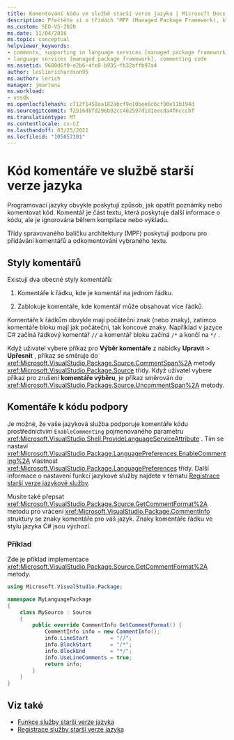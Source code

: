 ```yaml
---
title: Komentování kódu ve službě starší verze jazyka | Microsoft Docs
description: Přečtěte si o třídách "MPF (Managed Package Framework), které poskytují podporu pro komentování kódu ve službě starší verze jazyka v aplikaci Visual Studio.
ms.custom: SEO-VS-2020
ms.date: 11/04/2016
ms.topic: conceptual
helpviewer_keywords:
- comments, supporting in language services [managed package framework]
- language services [managed package framework], commenting code
ms.assetid: 9600d6f0-e2b6-4fe0-b935-fb32affb97a4
author: leslierichardson95
ms.author: lerich
manager: jmartens
ms.workload:
- vssdk
ms.openlocfilehash: c712f1458aa182abcf9e10bee6c6cf90e11b194d
ms.sourcegitcommit: f2916d8fd296b92cc402597d1d1eecda4f6cccbf
ms.translationtype: MT
ms.contentlocale: cs-CZ
ms.lasthandoff: 03/25/2021
ms.locfileid: "105057101"
---
```

# <a name="comment-code-in-a-legacy-language-service"></a>Kód komentáře ve službě starší verze jazyka
Programovací jazyky obvykle poskytují způsob, jak opatřit poznámky nebo komentovat kód. Komentář je část textu, která poskytuje další informace o kódu, ale je ignorována během kompilace nebo výkladu.

 Třídy spravovaného balíčku architektury (MPF) poskytují podporu pro přidávání komentářů a odkomentování vybraného textu.

## <a name="comment-styles"></a>Styly komentářů
Existují dva obecné styly komentářů:

1. Komentáře k řádku, kde je komentář na jednom řádku.

2. Zablokuje komentáře, kde komentář může obsahovat více řádků.

Komentáře k řádkům obvykle mají počáteční znak (nebo znaky), zatímco komentáře bloku mají jak počáteční, tak koncové znaky. Například v jazyce C# začíná řádkový komentář `//` a komentář bloku začíná `/*` a končí na `*/` .

Když uživatel vybere příkaz pro **Výběr komentáře** z nabídky **Upravit**  >  **Upřesnit** , příkaz se směruje do <xref:Microsoft.VisualStudio.Package.Source.CommentSpan%2A> metody <xref:Microsoft.VisualStudio.Package.Source> třídy. Když uživatel vybere příkaz pro zrušení **komentáře výběru**, je příkaz směrován do <xref:Microsoft.VisualStudio.Package.Source.UncommentSpan%2A> metody.

## <a name="support-code-comments"></a>Komentáře k kódu podpory
 Je možné, že vaše jazyková služba podporuje komentáře kódu prostřednictvím `EnableCommenting` pojmenovaného parametru <xref:Microsoft.VisualStudio.Shell.ProvideLanguageServiceAttribute> . Tím se nastaví <xref:Microsoft.VisualStudio.Package.LanguagePreferences.EnableCommenting%2A> vlastnost <xref:Microsoft.VisualStudio.Package.LanguagePreferences> třídy. Další informace o nastavení funkcí jazykové služby najdete v tématu [Registrace starší verze jazykové služby](../../extensibility/internals/registering-a-legacy-language-service1.md).

 Musíte také přepsat <xref:Microsoft.VisualStudio.Package.Source.GetCommentFormat%2A> metodu pro vrácení <xref:Microsoft.VisualStudio.Package.CommentInfo> struktury se znaky komentáře pro váš jazyk. Znaky komentáře řádku ve stylu jazyka C# jsou výchozí.

### <a name="example"></a>Příklad
 Zde je příklad implementace <xref:Microsoft.VisualStudio.Package.Source.GetCommentFormat%2A> metody.

```csharp
using Microsoft.VisualStudio.Package;

namespace MyLanguagePackage
{
    class MySource : Source
    {
        public override CommentInfo GetCommentFormat() {
            CommentInfo info = new CommentInfo();
            info.LineStart       = "//";
            info.BlockStart      = "/*";
            info.BlockEnd        = "*/";
            info.UseLineComments = true;
            return info;
        }
    }
}
```

## <a name="see-also"></a>Viz také
- [Funkce služby starší verze jazyka](../../extensibility/internals/legacy-language-service-features1.md)
- [Registrace služby starší verze jazyka](../../extensibility/internals/registering-a-legacy-language-service1.md)
